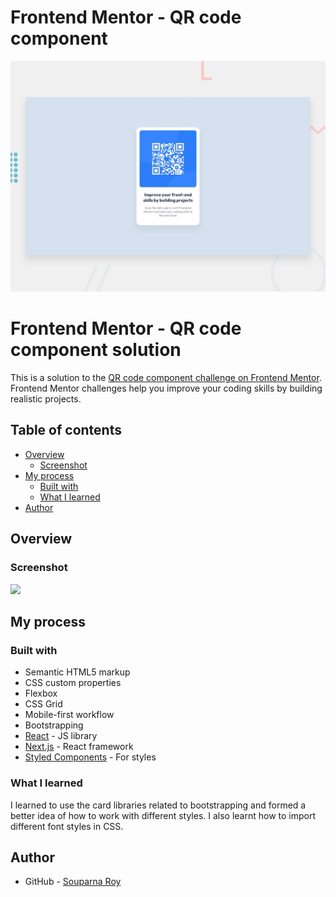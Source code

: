# Frontend Mentor - QR code component

![Design preview for the QR code component coding challenge](./qr-code-component-main/design/desktop-preview.jpg)

# Frontend Mentor - QR code component solution

This is a solution to the [QR code component challenge on Frontend Mentor](https://www.frontendmentor.io/challenges/qr-code-component-iux_sIO_H). Frontend Mentor challenges help you improve your coding skills by building realistic projects. 

## Table of contents

- [Overview](#overview)
  - [Screenshot](#screenshot)
- [My process](#my-process)
  - [Built with](#built-with)
  - [What I learned](#what-i-learned)
- [Author](#author)



## Overview

### Screenshot

![](./qr-code.png)

## My process

### Built with

- Semantic HTML5 markup
- CSS custom properties
- Flexbox
- CSS Grid
- Mobile-first workflow
- Bootstrapping
- [React](https://reactjs.org/) - JS library
- [Next.js](https://nextjs.org/) - React framework
- [Styled Components](https://styled-components.com/) - For styles



### What I learned

I learned to use the card libraries related to bootstrapping and formed a better idea of how to work with different styles. I also learnt how to import different font styles in CSS.

## Author

- GitHub - [Souparna Roy](https://www.github.com/souparna-roy/)